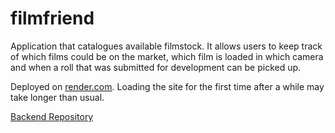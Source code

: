 # filmfriend

Application that catalogues available filmstock. It allows users to keep track of which films could be on the market, which film is loaded in which camera and when a roll that was submitted for development can be picked up.

Deployed on [render.com](https://filmfriend-frontend.onrender.com).
Loading the site for the first time after a while may take longer than usual.

[Backend Repository](https://github.com/TheoThmn/filmfriend-backend)

